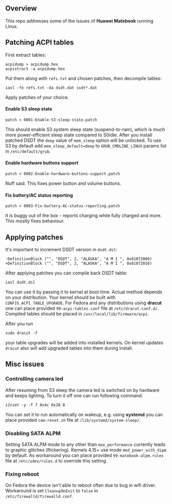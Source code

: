 ## Overview

This repo addresses some of the issues of **Huawei Matebook** running Linux.

## Patching ACPI tables

First extract tables:

	acpidump > acpidump.hex
	acpixtract -a acpidump.hex

Put them along with `refs.txt` and chosen patches, then decompile tables:

	iasl -fe refs.txt -da dsdt.dat ssdt*.dat

Apply patches of your choice.

#### Enable S3 sleep state

	patch < 0001-Enable-S3-sleep-state.patch

This should enable S3 system sleep state (suspend-to-ram), which is much more power-efficient sleep state compared to S0idle. After you install patched DSDT the `deep` value of `mem_sleep` option will be unlocked. To use S3 by default add `mem_sleep_default=deep` to `GRUB_CMDLINE_LINUX` params list in `/etc/default/grub`.

#### Enable hardware buttons support

	patch < 0002-Enable-hardware-buttons-support.patch

Nuff said. This fixes power button and volume buttons.

#### Fix battery/AC status reporting

	patch < 0003-Fix-battery-AC-status-reporting.patch

It is buggy out of the box - reports charging while fully charged and more. This mostly fixes behaviour.

## Applying patches

It's important to increment DSDT version in `dsdt.dsl`:

	-DefinitionBlock ("", "DSDT", 2, "ALASKA", "A M I ", 0x01072009)
	+DefinitionBlock ("", "DSDT", 2, "ALASKA", "A M I ", 0x01072010)

After applying patches you can compile back DSDT table:

	iasl dsdt.dsl

You can use it by passing it to kernel at boot time. Actual method depends on your distribution. Your kernel should be built with `CONFIG_ACPI_TABLE_UPGRADE`.
For Fedora and any distributions using **dracut** one can place provided `99-acpi-tables.conf` file at `/etc/dracut.conf.d/`. Compiled tables should be placed in `/usr/local/lib/firmware/acpi`. 

After you run

	sudo dracut -f

your table upgrades will be added into installed kernels. On kernel updates `dracut` also will add upgraded tables into them during install.

## Misc issues

### Controlling camera led

After resuming from S3 sleep the camera led is switched on by hardware and keeps lighting. To turn it off one can run following command:

	i2cset -y -f 7 0x4c 0x28 0

You can set it to run automatically on wakeup, e.g. using **systemd** you can place provided `cam-reset.sh` file at `/lib/systemd/system-sleep/`.

### Disabling SATA ALPM

Setting SATA ALPM mode to any other than `max_performance` currently leads to graphic glitches (flickering). Kernels 4.15+ use mode `med_power_with_dipm` by default. As workaround you can place provided `99-matebook-alpm.rules` file at `/etc/udev/rules.d` to override this setting.

### Fixing reboot

On Fedora the device isn't able to reboot often due to bug in wifi driver. Workaround is set `CleanupOnExit` to `false` in `/etc/firewalld/firewalld.conf`.
